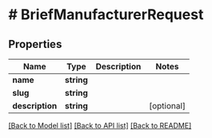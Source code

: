 # # BriefManufacturerRequest

## Properties

Name | Type | Description | Notes
------------ | ------------- | ------------- | -------------
**name** | **string** |  |
**slug** | **string** |  |
**description** | **string** |  | [optional]

[[Back to Model list]](../../README.md#models) [[Back to API list]](../../README.md#endpoints) [[Back to README]](../../README.md)

